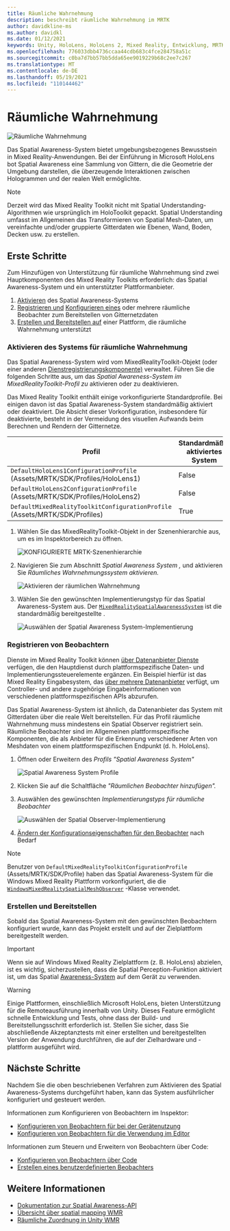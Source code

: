 ```yaml
---
title: Räumliche Wahrnehmung
description: beschreibt räumliche Wahrnehmung im MRTK
author: davidkline-ms
ms.author: davidkl
ms.date: 01/12/2021
keywords: Unity, HoloLens, HoloLens 2, Mixed Reality, Entwicklung, MRTK,
ms.openlocfilehash: 776033dbb4736ccaa44cdb683c4fce284758a51c
ms.sourcegitcommit: c0ba7d7bb57bb5dda65ee9019229b68c2ee7c267
ms.translationtype: MT
ms.contentlocale: de-DE
ms.lasthandoff: 05/19/2021
ms.locfileid: "110144462"
---
```

# <a name="spatial-awareness"></a>Räumliche Wahrnehmung

![Räumliche Wahrnehmung](../images/spatial-awareness/MRTK_SpatialAwareness_Main.png)

Das Spatial Awareness-System bietet umgebungsbezogenes Bewusstsein in Mixed Reality-Anwendungen. Bei der Einführung in Microsoft HoloLens bot Spatial Awareness eine Sammlung von Gittern, die die Geometrie der Umgebung darstellen, die überzeugende Interaktionen zwischen Hologrammen und der realen Welt ermöglichte.

> [!NOTE]
> Derzeit wird das Mixed Reality Toolkit nicht mit Spatial Understanding-Algorithmen wie ursprünglich im HoloToolkit gepackt. Spatial Understanding umfasst im Allgemeinen das Transformieren von Spatial Mesh-Daten, um vereinfachte und/oder gruppierte Gitterdaten wie Ebenen, Wand, Boden, Decken usw. zu erstellen.

## <a name="getting-started"></a>Erste Schritte

Zum Hinzufügen von Unterstützung für räumliche Wahrnehmung sind zwei Hauptkomponenten des Mixed Reality Toolkits erforderlich: das Spatial Awareness-System und ein unterstützter Plattformanbieter.

1. [Aktivieren](#enable-the-spatial-awareness-system) des Spatial Awareness-Systems
2. [Registrieren und](#register-observers) [Konfigurieren eines](configuring-spatial-awareness-mesh-observer.md) oder mehrere räumliche Beobachter zum Bereitstellen von Gitternetzdaten
3. [Erstellen und Bereitstellen auf](#build-and-deploy) einer Plattform, die räumliche Wahrnehmung unterstützt

### <a name="enable-the-spatial-awareness-system"></a>Aktivieren des Systems für räumliche Wahrnehmung

Das Spatial Awareness-System wird vom MixedRealityToolkit-Objekt (oder einer anderen [Dienstregistrierungskomponente)](xref:Microsoft.MixedReality.Toolkit.IMixedRealityServiceRegistrar) verwaltet. Führen Sie die folgenden Schritte aus, um das *Spatial Awareness-System im* *MixedRealityToolkit-Profil zu* aktivieren oder zu deaktivieren.

Das Mixed Reality Toolkit enthält einige vorkonfigurierte Standardprofile. Bei einigen davon ist das Spatial Awareness-System standardmäßig aktiviert oder deaktiviert. Die Absicht dieser Vorkonfiguration, insbesondere für deaktivierte, besteht in der Vermeidung des visuellen Aufwands beim Berechnen und Rendern der Gitternetze.

| Profil | Standardmäßig aktiviertes System |
| --- | --- |
| `DefaultHoloLens1ConfigurationProfile` (Assets/MRTK/SDK/Profiles/HoloLens1) | False |
| `DefaultHoloLens2ConfigurationProfile` (Assets/MRTK/SDK/Profiles/HoloLens2) | False |
| `DefaultMixedRealityToolkitConfigurationProfile` (Assets/MRTK/SDK/Profiles) | True |

1. Wählen Sie das MixedRealityToolkit-Objekt in der Szenenhierarchie aus, um es im Inspektorbereich zu öffnen.

    ![KONFIGURIERTE MRTK-Szenenhierarchie](../images/MRTK_ConfiguredHierarchy.png)

1. Navigieren Sie zum Abschnitt *Spatial Awareness System ,* und aktivieren Sie *Räumliches Wahrnehmungssystem aktivieren.*

    ![Aktivieren der räumlichen Wahrnehmung](../images/spatial-awareness/MRTKConfig_SpatialAwareness.png)

1. Wählen Sie den gewünschten Implementierungstyp für das Spatial Awareness-System aus. Der [`MixedRealitySpatialAwarenessSystem`](xref:Microsoft.MixedReality.Toolkit.SpatialAwareness.MixedRealitySpatialAwarenessSystem) ist die standardmäßig bereitgestellte .

    ![Auswählen der Spatial Awareness System-Implementierung](../images/spatial-awareness/SpatialAwarenessSelectSystemType.png)

### <a name="register-observers"></a>Registrieren von Beobachtern

Dienste im Mixed Reality Toolkit können [über Datenanbieter Dienste](../../architecture/systems-extensions-providers.md) verfügen, die den Hauptdienst durch plattformspezifische Daten- und Implementierungssteuerelemente ergänzen. Ein Beispiel hierfür ist das Mixed Reality Eingabesystem, das [über mehrere Datenanbieter](../input/input-providers.md) verfügt, um Controller- und andere zugehörige Eingabeinformationen von verschiedenen plattformspezifischen APIs abzurufen.

Das Spatial Awareness-System ist ähnlich, da Datenanbieter das System mit Gitterdaten über die reale Welt bereitstellen. Für das Profil räumliche Wahrnehmung muss mindestens ein Spatial Observer registriert sein. Räumliche Beobachter sind im Allgemeinen plattformspezifische Komponenten, die als Anbieter für die Erkennung verschiedener Arten von Meshdaten von einem plattformspezifischen Endpunkt (d. h. HoloLens).

1. Öffnen oder Erweitern des *Profils "Spatial Awareness System"*

    ![Spatial Awareness System Profile](../images/spatial-awareness/SpatialAwarenessProfile.png)

1. Klicken Sie auf die Schaltfläche *"Räumlichen Beobachter hinzufügen".*
1. Auswählen des gewünschten *Implementierungstyps für räumliche Beobachter*

    ![Auswählen der Spatial Observer-Implementierung](../images/spatial-awareness/SpatialAwarenessSelectObserver.png)

1. [Ändern der Konfigurationseigenschaften für den Beobachter](configuring-spatial-awareness-mesh-observer.md) nach Bedarf

> [!NOTE]
> Benutzer von `DefaultMixedRealityToolkitConfigurationProfile` (Assets/MRTK/SDK/Profile) haben das Spatial Awareness-System für die Windows Mixed Reality Plattform vorkonfiguriert, die die [`WindowsMixedRealitySpatialMeshObserver`](xref:Microsoft.MixedReality.Toolkit.WindowsMixedReality.SpatialAwareness.WindowsMixedRealitySpatialMeshObserver) -Klasse verwendet.

### <a name="build-and-deploy"></a>Erstellen und Bereitstellen

Sobald das Spatial Awareness-System mit den gewünschten Beobachtern konfiguriert wurde, kann das Projekt erstellt und auf der Zielplattform bereitgestellt werden.

> [!IMPORTANT]
> Wenn sie auf Windows Mixed Reality Zielplattform (z. B. HoloLens) abzielen, ist es wichtig, sicherzustellen, dass die Spatial Perception-Funktion aktiviert ist, um das Spatial [Awareness-System](/windows/mixed-reality/spatial-mapping-in-unity) auf dem Gerät zu verwenden.

> [!WARNING]
> Einige Plattformen, einschließlich Microsoft HoloLens, bieten Unterstützung für die Remoteausführung innerhalb von Unity. Dieses Feature ermöglicht schnelle Entwicklung und Tests, ohne dass der Build- und Bereitstellungsschritt erforderlich ist. Stellen Sie sicher, dass Sie abschließende Akzeptanztests mit einer erstellten und bereitgestellten Version der Anwendung durchführen, die auf der Zielhardware und -plattform ausgeführt wird.

## <a name="next-steps"></a>Nächste Schritte

Nachdem Sie die oben beschriebenen Verfahren zum Aktivieren des Spatial Awareness-Systems durchgeführt haben, kann das System ausführlicher konfiguriert und gesteuert werden.

Informationen zum Konfigurieren von Beobachtern im Inspektor:

- [Konfigurieren von Beobachtern für bei der Gerätenutzung](configuring-spatial-awareness-mesh-observer.md)
- [Konfigurieren von Beobachtern für die Verwendung im Editor](spatial-object-mesh-observer.md)

Informationen zum Steuern und Erweitern von Beobachtern über Code:

- [Konfigurieren von Beobachtern über Code](usage-guide.md)
- [Erstellen eines benutzerdefinierten Beobachters](create-data-provider.md)

## <a name="see-also"></a>Weitere Informationen

- [Dokumentation zur Spatial Awareness-API](xref:Microsoft.MixedReality.Toolkit.SpatialAwareness)
- [Übersicht über spatial mapping WMR](/windows/mixed-reality/spatial-mapping)
- [Räumliche Zuordnung in Unity WMR](/windows/mixed-reality/spatial-mapping-in-unity)